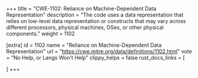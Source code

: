 +++
title = "CWE-1102: Reliance on Machine-Dependent Data Representation"
description	= "The code uses a data representation that relies on low-level data representation or constructs that may vary across different processors, physical machines, OSes, or other physical components."
weight = 1102

[extra]
id = 1102
name = "Reliance on Machine-Dependent Data Representation"
url = "https://cwe.mitre.org/data/definitions/1102.html"
vote = "No Help, or Langs Won't Help"
clippy_helps = false
rust_docs_links = [
	
]
+++

